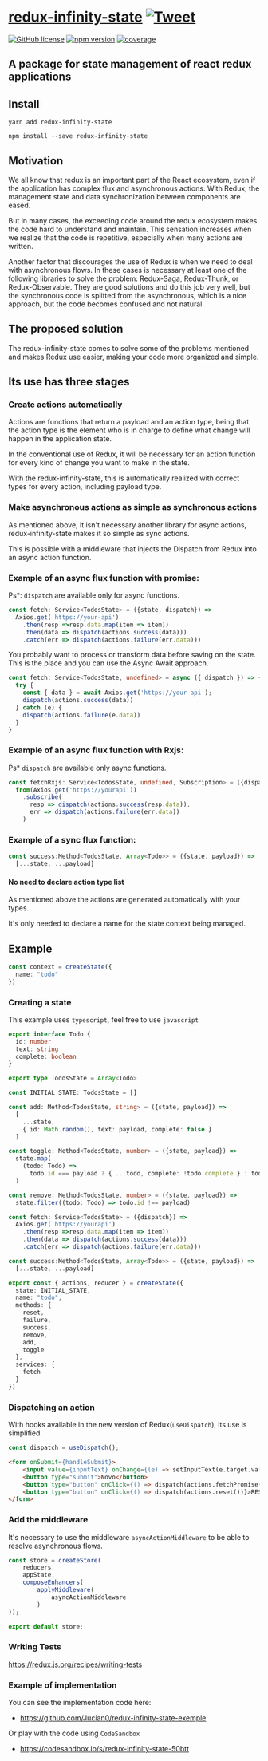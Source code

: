 # [redux-infinity-state](https://www.npmjs.com/package/redux-infinity-state)  [![Tweet](https://img.shields.io/twitter/url/http/shields.io.svg?style=social)](https://twitter.com/intent/tweet?text=A+package+for+state+management+of+react+redux+applications&url=https://github.com/Jucian0/redux-infinity-state&hashtags=reactjs,redux,javascript,developers)




 [![GitHub license](https://img.shields.io/badge/license-MIT-blue.svg)](https://github.com/Jucian0/redux-infinity-state/blob/master/LICENSE) 
 [![npm version](https://img.shields.io/badge/npm-v1.0-ff69b4)](https://www.npmjs.com/package/redux-infinity-state) 
 [![coverage](https://img.shields.io/badge/coverage-92%25-green)](https://www.npmjs.com/package/redux-infinity-state) 


## A package for state management of react redux applications


## Install

`yarn add redux-infinity-state`

`npm install --save redux-infinity-state`

## Motivation


We all know that redux is an important part of the React ecosystem, even if the application has complex flux and asynchronous actions.
With Redux, the management state and data synchronization between components are eased.

But in many cases, the exceeding code around the redux ecosystem makes the code hard to understand and maintain. This sensation increases when we realize that the code is repetitive, especially when many actions are written.

Another factor that discourages the use of Redux is when we need to deal with asynchronous flows. In these cases is necessary at least one of the following libraries to solve the problem: Redux-Saga, Redux-Thunk, or Redux-Observable. They are good solutions and do this job very well, but the synchronous code is splitted from the asynchronous, which is a nice approach, but the code becomes confused and not natural.


## The proposed solution

The redux-infinity-state comes to solve some of the problems mentioned and makes Redux use easier, making your code more organized and simple.

## Its use has three stages

### Create actions automatically

Actions are functions that return a payload and an action type, being that the action type is the element who is in charge to define what change will happen in the application state.

In the conventional use of Redux, it will be necessary for an action function for every kind of change you want to make in the state.

With the redux-infinity-state, this is automatically realized with correct types for every action, including payload type.


### Make asynchronous actions as simple as synchronous actions

As mentioned above, it isn't necessary another library for async actions, redux-infinity-state makes it so simple as sync actions.

This is possible with a middleware that injects the Dispatch from Redux into an async action function.

### Example of an async flux function with promise:
Ps*: `dispatch` are available only for async functions.

```typescript
const fetch: Service<TodosState> = ({state, dispatch}) =>
  Axios.get('https://your-api')
    .then(resp =>resp.data.map(item => item))
    .then(data => dispatch(actions.success(data)))
    .catch(err => dispatch(actions.failure(err.data)))

```
You probably want to process or transform data before saving on the state. This is the place and you can use the Async Await approach.

```typescript
const fetch: Service<TodosState, undefined> = async ({ dispatch }) => {
  try {
    const { data } = await Axios.get('https://your-api');
    dispatch(actions.success(data))
  } catch (e) {
    dispatch(actions.failure(e.data))
  }
}
```

### Example of an async flux function with Rxjs:
Ps* `dispatch` are available only async functions.

```typescript
const fetchRxjs: Service<TodosState, undefined, Subscription> = ({dispatch}) =>
  from(Axios.get('https://yourapi'))
    .subscribe(
      resp => dispatch(actions.success(resp.data)),
      err => dispatch(actions.failure(err.data))
    )

```

### Example of a sync flux function:

```typescript
const success:Method<TodosState, Array<Todo>> = ({state, payload}) =>
  [...state, ...payload]
```

#### No need to declare action type list

As mentioned above the actions are generated automatically with your types.

It's only needed to declare a name for the state context being managed.

## Example

```typescript
const context = createState({
  name: "todo"
})
```

### Creating a state

This example uses `typescript`, feel free to use `javascript`


```typescript
export interface Todo {
  id: number
  text: string
  complete: boolean
}

export type TodosState = Array<Todo>

const INITIAL_STATE: TodosState = []

const add: Method<TodosState, string> = ({state, payload}) =>
  [
    ...state,
    { id: Math.random(), text: payload, complete: false }
  ]

const toggle: Method<TodosState, number> = ({state, payload}) =>
  state.map(
    (todo: Todo) =>
      todo.id === payload ? { ...todo, complete: !todo.complete } : todo
  )

const remove: Method<TodosState, number> = ({state, payload}) =>
  state.filter((todo: Todo) => todo.id !== payload)

const fetch: Service<TodosState> = ({dispatch}) =>
  Axios.get('https://yourapi')
    .then(resp =>resp.data.map(item => item))
    .then(data => dispatch(actions.success(data)))
    .catch(err => dispatch(actions.failure(err.data)))

const success:Method<TodosState, Array<Todo>> = ({state, payload}) =>
  [...state, ...payload]

export const { actions, reducer } = createState({
  state: INITIAL_STATE,
  name: "todo",
  methods: {
    reset,
    failure,
    success,
    remove,
    add,
    toggle
  },
  services: {
    fetch
  }
})
```

### Dispatching an action

With hooks available in the new version of Redux(`useDispatch`), its use is simplified.

```typescript
const dispatch = useDispatch();
```

```html
<form onSubmit={handleSubmit}>
    <input value={inputText} onChange={(e) => setInputText(e.target.value} />
    <button type="submit">Novo</button>
    <button type="button" onClick={() => dispatch(actions.fetchPromise())} >Async Promise</button>
    <button type="button" onClick={() => dispatch(actions.reset())}>RESET</button>
</form>
```

### Add the middleware

It's necessary to use the middleware `asyncActionMiddleware` to be able to resolve asynchronous flows.

```typescript
const store = createStore(
    reducers, 
    appState,
    composeEnhancers(
        applyMiddleware(
            asyncActionMiddleware
        )
));

export default store;
```

### Writing Tests

https://redux.js.org/recipes/writing-tests

### Example of implementation

You can see the implementation code here:
 * https://github.com/Jucian0/redux-infinity-state-exemple

Or play with the code using `CodeSandbox`
* https://codesandbox.io/s/redux-infinity-state-50btt

